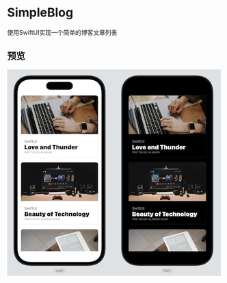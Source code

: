 # SimpleBlog
使用SwiftUI实现一个简单的博客文章列表

## 预览

<img src="SimpleBlog.png" width="500" height:auto alt="SimpleBlog.png"/>